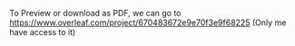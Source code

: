 To Preview or download as PDF, we can go to https://www.overleaf.com/project/670483672e9e70f3e9f68225 (Only me have access to it)